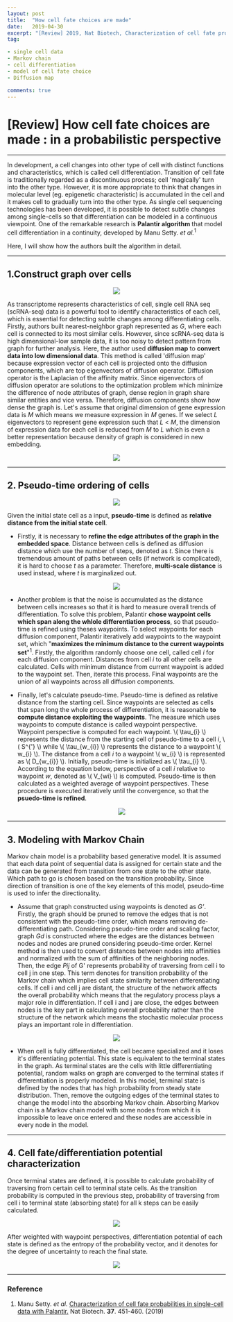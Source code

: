 ```yaml
---
layout: post
title:  "How cell fate choices are made"
date:   2019-04-30
excerpt: "[Review] 2019, Nat Biotech, Characterization of cell fate probabilities in single-cell data with Palantir "
tag:

- single cell data
- Markov chain
- cell differentiation
- model of cell fate choice
- Diffusion map

comments: true
---
```





<h1>[Review] How cell fate choices are made : in a probabilistic perspective</h1>

---

In development, a cell changes into other type of cell with distinct functions and characteristics, which is called cell differentiation. Transition of cell fate is traditionally regarded as a discontinuous process; cell 'magically' turn into the other type. However, it is more appropriate to think that changes in molecular level (eg. epigenetic characteristic) is accumulated in the cell and it makes cell to gradually turn into the other type. As single cell sequencing technologies has been developed, it is possible to detect subtle changes among single-cells so that differentiation can be modeled in a continuous viewpoint. One of the remarkable research is **Palantir algorithm** that model cell differentiation in a continuity, developed by Manu Setty. <i>et al.</i><sup>1</sup>

Here, I will show how the authors built the algorithm in detail.
<br>

***
<h2>1.Construct graph over cells</h2> 
<center><figure>
	<img src="https://i.imgur.com/WClYYvw.jpg">
</figure></center>

As transcriptome represents characteristics of cell, single cell RNA seq (scRNA-seq) data is a powerful tool to identify characteristics of each cell, which is essential for detecting subtle changes among differentiating cells. Firstly, authors built nearest-neighbor graph represented as *G*, where each cell is connected to its most similar cells. However, since scRNA-seq data is high dimensional-low sample data, it is too noisy to detect pattern from graph for further analysis. Here, the author used **diffusion map** to **convert  data into low dimensional data**. This method is called 'diffusion map' because expression vector of each cell is projected onto the diffusion components, which are top eigenvectors of diffusion operator. Diffusion operator is the Laplacian of the affinity matrix. Since eigenvectors of diffusion operator are solutions to the optimization problem which minimize the difference of node attributes of graph, dense region in graph share similar entities and vice versa. Therefore, diffusion components show how dense the graph is. Let's assume that original dimension of gene expression data is *M* which means we measure expression in *M* genes. If we select *L* eigenvectors to represent gene expression such that *L* < *M*, the dimension of expression data for each cell is reduced from *M* to *L* which is even a better representation because density of graph is considered in new embedding.

<center><figure>
	<img src="https://i.imgur.com/ZfCF5XC.jpg">
</figure></center>






***
<h2> 2. Pseudo-time ordering of cells</h2>
<center><figure>
	<img src="https://i.imgur.com/90Lpu9L.jpg">
</figure></center>

Given the initial state cell as a input, **pseudo-time** is defined as **relative distance from the initial state cell**. 

* Firstly, it is necessary to **refine the edge attributes of the graph in the embedded space**. Distance between cells is defined as diffusion distance which use the number of steps, denoted as *t*. Since there is tremendous amount of paths between cells (if network is complicated), it is hard to choose *t* as a parameter. Therefore, **multi-scale distance** is used instead, where *t* is marginalized out.

<center><figure>
	<img src="https://i.imgur.com/UexcRXD.jpg">
</figure></center>

* Another problem is that the noise is accumulated as the distance between cells increases so that it is hard to measure overall trends of differentiation. To solve this problem, Palantir **chose waypoint cells which span along the whlole differentiation process**, so that pseudo-time is refined using theses waypoints. To select waypoints for each diffusion component, Palantir iteratively add waypoints to the waypoint set, which "**maximizes the minimum distance to the current waypoints set**"<sup>1</sup>. Firstly, the algorithm randomly choose one cell, called cell *i* for each diffusion component. Distances from cell *i* to all other cells are calculated. Cells with minimum distance from current waypoint is added to the waypoint set. Then, iterate this process. Final waypoints are the union of all waypoints across all diffusion components.

* Finally, let's calculate pseudo-time. Pseudo-time is defined as relative distance from the starting cell. Since waypoints are selected as cells that span long the whole process of differentiation, it is reasonable **to compute distance exploiting the waypoints**. The measure which uses waypoints to compute distance is called waypoint perspective. Waypoint perspective is computed for each waypoint. \\( \tau_{i} \\) represents the distance from the starting cell of pseudo-time to a cell *i*, \\( S^{'} \\) while \\( \tau_{w_{i}} \\) represents the distance to a waypoint \\( w_{i} \\). The distance from a cell *i* to a waypoint \\( w_{i} \\) is represented as \\( D_{w_{i}} \\). Initially, pseudo-time is initialized as  \\( \tau_{i} \\). According to the equation below, perspective of a cell *i* relative to waypoint *w*, denoted as \\( V_{wi} \\) is computed. Pseudo-time is then calculated as a weighted average of waypoint perspectives. These procedure is executed iteratively until the convergence, so that the **psuedo-time is refined**.

  <center><figure>
  	<img src="https://i.imgur.com/xh29hwU.jpg">
  </figure></center>

***
<h2> 3. Modeling with Markov Chain </h2>

Markov chain model is a probability based generative model. It is assumed that each data point of sequential data is assigned for certain state and the data can be generated from transition from one state to the other state. Which path to go is chosen based on the transition probability. Since direction of transition is one of the key elements of this model, pseudo-time is used to infer the directionality. 

* Assume that graph constructed using waypoints is denoted as *G'*. Firstly, the graph should be pruned to remove the edges that is not consistent with the pseudo-time order, which means removing de-differentiating path. Considering pseudo-time order and scaling factor, graph *Gd* is constructed where the edges are the distances between nodes and nodes are pruned considering pseudo-time order. Kernel method is then used to convert distances between nodes into affinities and normalized with the sum of affinities of the neighboring nodes. Then, the edge *Pij* of G' represents probability of traversing from cell i to cell j in one step. This term denotes for transition probability of the Markov chain which implies cell state similarity between differentiating cells. If cell i and cell j are distant, the structure of the network affects the overall probability which means that the regulatory process plays a major role in differentiation. If cell i and j are close, the edges between nodes is the key part in calculating overall probability rather than the structure of the network which means the stochastic molecular process plays an important role in differentiation.

<center><figure>
	<img src="https://i.imgur.com/xMDhBMj.jpg">
</figure></center>



* When cell is fully differentiated, the cell became specialized and it loses it's differentiating potential. This state is equivalent to the terminal states in the graph. As terminal states are the cells with little differentiating potential, random walks on graph are converged to the terminal states if differentiation is properly modeled. In this model, terminal state is defined by the nodes that has high probability from steady state distribution. Then, remove the outgoing edges of the terminal states to change the model into the absorbing Markov chain. Absorbing Markov chain is a Markov chain model with some nodes from which it is impossible to leave once entered and these nodes are accessible in every node in the model.  

-----

<h2> 4. Cell fate/differentiation potential characterization </h2>

Once terminal states are defined, it is possible to calculate probability of traversing from certain cell to terminal state cells. As the transition probability is computed in the previous step, probability of traversing from cell i to terminal state (absorbing state) for all k steps can be easily calculated. 

<center><figure>
	<img src="https://i.imgur.com/iy50F4U.jpg">
</figure></center>

After weighted with waypoint perspectives, differentiation potential of each state is defined as the entropy of the probability vector, and it denotes for the degree of uncertainty to reach the final state.

<center><figure>
	<img src="https://i.imgur.com/oY28Xoe.png">
</figure></center>







------


<h3> Reference </h3>

1. Manu Setty. <i>et al.</i> <a href="https://www.nature.com/articles/s41587-019-0068-4"> Characterization of cell fate probabilities in single-cell data with Palantir.</a> Nat Biotech. <b>37</b>. 451-460. (2019)
